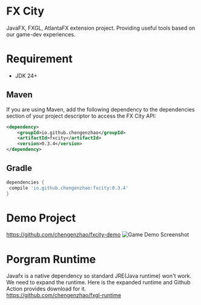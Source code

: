 # FX City

JavaFX, FXGL, AtlantaFX extension project. Providing useful tools based on our game-dev experiences.  

# Requirement

* JDK 24+

## Maven
If you are using Maven, add the following dependency to the dependencies section of your project descriptor to access the FX City API:
```xml
<dependency>
    <groupId>io.github.chengenzhao</groupId>
    <artifactId>fxcity</artifactId>
    <version>0.3.4</version>
</dependency>
```

## Gradle
```groovy
dependencies {
 compile 'io.github.chengenzhao:fxcity:0.3.4'
}
```

# Demo Project
https://github.com/chengenzhao/fxcity-demo
![Game Demo Screenshot](https://github.com/chengenzhao/fxcity-demo/assets/5525436/70be792b-d454-4613-8280-60ca8e9c6335)
# Porgram Runtime
Javafx is a native dependency so standard JRE(Java runtime) won't work. We need to expand the runtime.
Here is the expanded runtime and Github Action provides download for it.  
https://github.com/chengenzhao/fxgl-runtime
